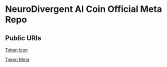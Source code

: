 # NeuroDivergent AI Coin Official Meta Repo

## Public URIs

[Token Icon](https://neurodivergentcoin.github.io/token/icon.png)

[Token Meta](https://neurodivergentcoin.github.io/token/meta.json)

